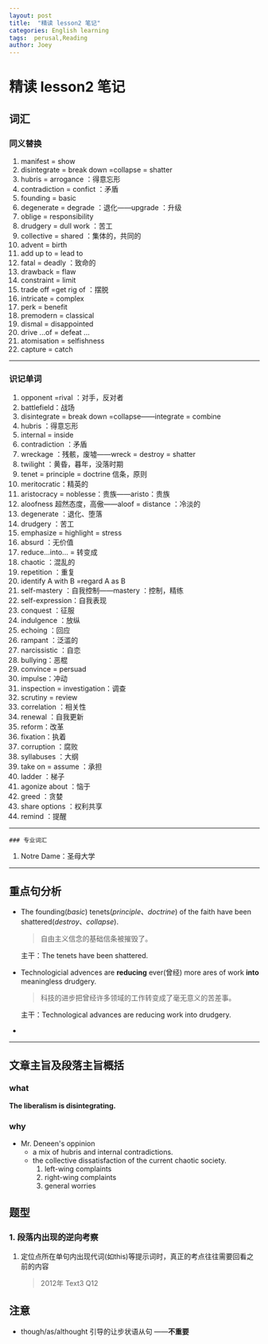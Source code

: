 ```yaml
---
layout: post
title:  "精读 lesson2 笔记"
categories: English learning
tags:  perusal,Reading
author: Joey
---
```




# 精读 lesson2 笔记

## 词汇

### 同义替换

1. manifest = show
2. disintegrate = break down =collapse = shatter
3. hubris = arrogance ：得意忘形
4. contradiction = confict ：矛盾
5. founding = basic
6. degenerate = degrade ：退化——upgrade ：升级
7. oblige = responsibility
8. drudgery = dull work ：苦工
9. collective = shared ：集体的，共同的
10. advent = birth
11. add up to = lead to
12. fatal = deadly ：致命的
13. drawback = flaw
14. constraint = limit
15. trade off =get rig of ：摆脱
16. intricate = complex
17. perk = benefit
18. premodern = classical
19. dismal = disappointed
20. drive ...of = defeat ...
21. atomisation = selfishness
22. capture = catch

***

### 识记单词

1. opponent =rival ：对手，反对者
2. battlefield：战场
3. disintegrate = break down =collapse——integrate = combine
4. hubris ：得意忘形
5. internal = inside
6. contradiction ：矛盾
7. wreckage ：残骸，废墟——wreck = destroy = shatter
8. twilight ：黄昏，暮年，没落时期
9. tenet = principle = doctrine 信条，原则
10. meritocratic：精英的
11. aristocracy = noblesse：贵族——aristo：贵族
12. aloofness 超然态度，高傲——aloof = distance ：冷淡的
13. degenerate ：退化、堕落
14. drudgery ：苦工
15. emphasize = highlight = stress
16. absurd ：无价值
17. reduce...into... = 转变成
18. chaotic ：混乱的
19. repetition ：重复
20. identify A with B =regard A as B
21. self-mastery ：自我控制——mastery ：控制，精练
22. self-expression：自我表现 
23. conquest ：征服
24. indulgence ：放纵
25. echoing ：回应
26. rampant ：泛滥的
27. narcissistic ：自恋
28. bullying：恶棍
29. convince = persuad
30. impulse：冲动
31. inspection = investigation：调查
32. scrutiny = review
33. correlation ：相关性 
34. renewal ：自我更新
35. reform：改革
36. fixation：执着
37. corruption ：腐败
38. syllabuses ：大纲
39. take on = assume ：承担
40. ladder ：梯子
41. agonize about ：恼于
42. greed ：贪婪
43. share options ：权利共享
44. remind ：提醒

***

    ### 专业词汇

1. Notre Dame：圣母大学

***

## 重点句分析

* The founding(*basic*) tenets(*principle*、*doctrine*) of the faith have been shattered(*destroy*、*collapse*).

  >自由主义信念的基础信条被摧毁了。

  主干：The tenets have been shattered.

* Technologicial advences are **reducing** ever(曾经) more ares of work **into** meaningless drudgery.

  >科技的进步把曾经许多领域的工作转变成了毫无意义的苦差事。

  主干：Technological advances are reducing work into drudgery.

* 



***

## 文章主旨及段落主旨概括

### what

**The liberalism is disintegrating.**

### why

* Mr. Deneen's oppinion
  * a mix of hubris and internal contradictions.
  * the collective dissatisfaction of the current chaotic society.
    1. left-wing complaints
    2. right-wing complaints
    3. general worries





## 题型

### 1. 段落内出现的逆向考察

1. 定位点所在单句内出现代词(如this)等提示词时，真正的考点往往需要回看之前的内容

   >2012年 Text3 Q12

## 注意

* though/as/althought 引导的让步状语从句 ——**不重要**

